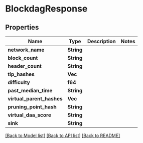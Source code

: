 # BlockdagResponse

## Properties

| Name                      | Type            | Description | Notes |
| ------------------------- | --------------- | ----------- | ----- |
| **network_name**          | **String**      |             |
| **block_count**           | **String**      |             |
| **header_count**          | **String**      |             |
| **tip_hashes**            | **Vec<String>** |             |
| **difficulty**            | **f64**         |             |
| **past_median_time**      | **String**      |             |
| **virtual_parent_hashes** | **Vec<String>** |             |
| **pruning_point_hash**    | **String**      |             |
| **virtual_daa_score**     | **String**      |             |
| **sink**                  | **String**      |             |

[[Back to Model list]](../README.md#documentation-for-models) [[Back to API list]](../README.md#documentation-for-api-endpoints) [[Back to README]](../README.md)
